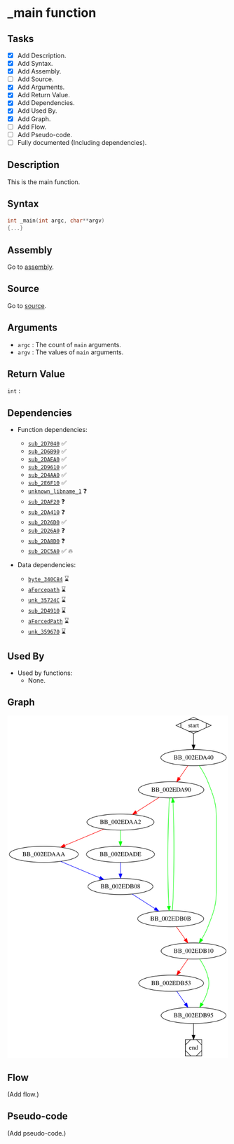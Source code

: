 # \_main function

## Tasks

- [X] Add Description.
- [X] Add Syntax.
- [X] Add Assembly.
- [ ] Add Source.
- [X] Add Arguments.
- [X] Add Return Value.
- [X] Add Dependencies.
- [X] Add Used By.
- [X] Add Graph.
- [ ] Add Flow.
- [ ] Add Pseudo-code.
- [ ] Fully documented (Including dependencies).

## Description

This is the main function.

## Syntax

```c
int _main(int argc, char**argv)
{...}
```

## Assembly

Go to [assembly](../asm/_main.asm).

## Source

Go to [source](../cc/_main.cc).

## Arguments

* `argc` : The count of `main` arguments.
* `argv` : The values of `main` arguments.

## Return Value

`int` : 

## Dependencies

* Function dependencies:
  * [`sub_2D7040`](sub_2D7040.md) ✅
  * [`sub_2D6B90`](sub_2D6B90.md) ✅
  * [`sub_2DAEA0`](sub_2DAEA0.md) ✅
  * [`sub_2D9610`](sub_2D9610.md) ✅
  * [`sub_2D4AA0`](sub_2D4AA0.md) ✅
  * [`sub_2E6F10`](sub_2E6F10.md) ✅
  * [`unknown_libname_1`](unknown_libname_1.md) ❓
  * [`sub_2DAF20`](sub_2DAF20.md) ❓
  * [`sub_2DA410`](sub_2DA410.md) ❓
  * [`sub_2D26D0`](sub_2D26D0.md) ✅
  * [`sub_2D26A0`](sub_2D26A0.md) ❓
  * [`sub_2DA8D0`](sub_2DA8D0.md) ❓
  * [`sub_2DC5A0`](sub_2DC5A0.md) ✅ 🔥

* Data dependencies:
  * [`byte_340C84`](byte_340C84.md) ⌛
  * [`aForcepath`](aForcepath.md) ⌛
  * [`unk_35724C`](unk_35724C.md) ⌛
  * [`sub_2D4910`](sub_2D4910.md) ⌛
  * [`aForcedPath`](aForcedPath.md) ⌛
  * [`unk_359670`](unk_359670.md) ⌛

## Used By

* Used by functions:
  * None.


## Graph

![\_main Graph](../svg/_main.svg "_main Graph")


## Flow

(Add flow.)

## Pseudo-code

(Add pseudo-code.)

